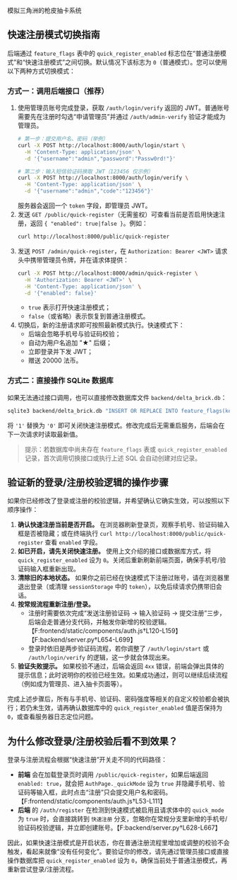 模拟三角洲的枪皮抽卡系统

## 快速注册模式切换指南

后端通过 `feature_flags` 表中的 `quick_register_enabled` 标志位在“普通注册模式”和“快速注册模式”之间切换。默认情况下该标志为 `0`（普通模式）。您可以使用以下两种方式切换模式：

### 方式一：调用后端接口（推荐）
1. 使用管理员账号完成登录，获取 `/auth/login/verify` 返回的 JWT。普通账号需要先在注册时勾选“申请管理员”并通过 `/auth/admin-verify` 验证才能成为管理员。
   ```bash
   # 第一步：提交用户名、密码（举例）
   curl -X POST http://localhost:8000/auth/login/start \
     -H 'Content-Type: application/json' \
     -d '{"username":"admin","password":"Passw0rd!"}'

   # 第二步：输入短信验证码换取 JWT（123456 仅示例）
   curl -X POST http://localhost:8000/auth/login/verify \
     -H 'Content-Type: application/json' \
     -d '{"username":"admin","code":"123456"}'
   ```
   服务器会返回一个 `token` 字段，即管理员 JWT。
2. 发送 `GET /public/quick-register`（无需鉴权）可查看当前是否启用快速注册，返回 `{ "enabled": true|false }`。例如：
   ```bash
   curl http://localhost:8000/public/quick-register
   ```
3. 发送 `POST /admin/quick-register`，在 `Authorization: Bearer <JWT>` 请求头中携带管理员令牌，并在请求体提供：
   ```bash
   curl -X POST http://localhost:8000/admin/quick-register \
     -H 'Authorization: Bearer <JWT>' \
     -H 'Content-Type: application/json' \
     -d '{"enabled": false}'
   ```
   * `true` 表示打开快速注册模式；
   * `false`（或省略）表示恢复到普通注册模式。
4. 切换后，新的注册请求即可按照最新模式执行。快速模式下：
   * 后端会忽略手机号与验证码校验；
   * 自动为用户名追加 "★" 后缀；
   * 立即登录并下发 JWT；
   * 赠送 20000 法币。

### 方式二：直接操作 SQLite 数据库
如果无法通过接口调用，也可以直接修改数据库文件 `backend/delta_brick.db`：
```bash
sqlite3 backend/delta_brick.db "INSERT OR REPLACE INTO feature_flags(key, value) VALUES('quick_register_enabled', '1');"
```
将 `'1'` 替换为 `'0'` 即可关闭快速注册模式。修改完成后无需重启服务，后端会在下一次请求时读取最新值。

> 提示：若数据库中尚未存在 `feature_flags` 表或 `quick_register_enabled` 记录，首次调用切换接口或执行上述 SQL 会自动创建对应记录。

## 验证新的登录/注册校验逻辑的操作步骤

如果你已经修改了登录或注册的校验逻辑，并希望确认它确实生效，可以按照以下顺序操作：

1. **确认快速注册当前是否开启。** 在浏览器刷新登录页，观察手机号、验证码输入框是否被隐藏；或在终端执行 `curl http://localhost:8000/public/quick-register` 查看 `enabled` 字段。
2. **如已开启，请先关闭快速注册。** 使用上文介绍的接口或数据库方式，将 `quick_register_enabled` 设为 `0`。关闭后重新刷新前端页面，确保手机号/验证码输入框重新出现。
3. **清除旧的本地状态。** 如果你之前已经在快速模式下注册过账号，请在浏览器里退出登录（或清理 `sessionStorage` 中的 `token`），以免后续请求仍携带旧会话。
4. **按常规流程重新注册/登录。**
   * 注册时需要依次完成“发送注册验证码 → 输入验证码 → 提交注册”三步，后端会走普通分支代码，并触发你新增的校验逻辑。【F:frontend/static/components/auth.js†L120-L159】【F:backend/server.py†L654-L699】
   * 登录时依旧是两步验证码流程，若你调整了 `/auth/login/start` 或 `/auth/login/verify` 的逻辑，这一步就会体现出来。
5. **验证失败提示。** 如果校验不通过，后端会返回 `4xx` 错误，前端会弹出具体的提示信息；此时说明你的校验已经生效。如果成功通过，则可以继续后续流程（例如成为管理员、进入抽卡页面等）。

完成上述步骤后，所有与手机号、验证码、密码强度等相关的自定义校验都会被执行；若仍未生效，请再确认数据库中的 `quick_register_enabled` 值是否保持为 `0`，或查看服务器日志定位问题。

## 为什么修改登录/注册校验后看不到效果？

登录与注册流程会根据“快速注册”开关走不同的代码路径：

* **前端** 会在加载登录页时调用 `/public/quick-register`，如果后端返回 `enabled: true`，就会把 `AuthPage._quickMode` 设为 `true` 并隐藏手机号、验证码等输入框，此时点击“注册”只会提交用户名和密码。【F:frontend/static/components/auth.js†L53-L111】
* **后端** 的 `/auth/register` 在检测到快速模式被启用且请求体中的 `quick_mode` 为 `true` 时，会直接跳转到 `快速注册` 分支，忽略你在常规分支里新增的手机号/验证码校验逻辑，并立即创建账号。【F:backend/server.py†L628-L667】

因此，如果快速注册模式是开启状态，你在普通注册流程里增加或调整的校验不会触发，看起来就像“没有任何变化”。要验证你的修改，请先通过管理员接口或直接操作数据库把 `quick_register_enabled` 设为 `0`，确保当前处于普通注册模式，再重新尝试登录/注册流程。
